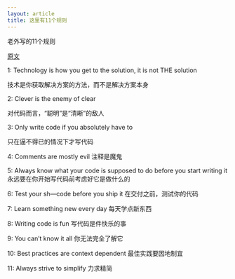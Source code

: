 ```yaml
---
layout: article
title: 这里有11个规则
---
```

老外写的11个规则

[原文](https://dzone.com/articles/11-rules-all-programmers)


1: Technology is how you get to the solution, it is not THE solution

技术是你获取解决方案的方法，而不是解决方案本身



2: Clever is the enemy of clear

对代码而言，“聪明”是“清晰”的敌人

3: Only write code if you absolutely have to

只在逼不得已的情况下才写代码

4: Comments are mostly evil
注释是魔鬼


5: Always know what your code is supposed to do before you start writing it
永远要在你开始写代码前考虑好它是做什么的


6: Test your sh—code before you ship it
在交付之前，测试你的代码

7: Learn something new every day
每天学点新东西


8: Writing code is fun
写代码是件快乐的事


9: You can’t know it all
你无法完全了解它


10: Best practices are context dependent
最佳实践要因地制宜


11: Always strive to simplify
力求精简
